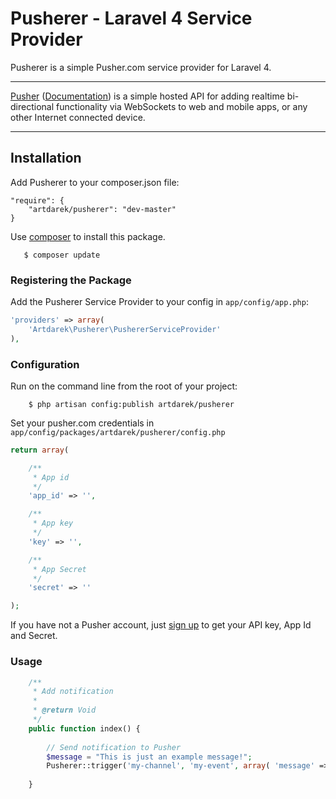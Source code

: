 # Pusherer - Laravel 4 Service Provider
Pusherer is a simple Pusher.com service provider for Laravel 4. 

---

[Pusher](http://pusher.com/) ([Documentation](http://pusher.com/docs)) is a simple hosted API 
for adding realtime bi-directional functionality via WebSockets to web and mobile apps, or 
any other Internet connected device.

---

## Installation

Add Pusherer to your composer.json file:

```
"require": {
	"artdarek/pusherer": "dev-master"
}
```

Use [composer](http://getcomposer.org) to install this package.

```
   $ composer update
```

### Registering the Package

Add the Pusherer Service Provider to your config in ``app/config/app.php``:

```php
'providers' => array(
	'Artdarek\Pusherer\PushererServiceProvider'
),
```

### Configuration

Run on the command line from the root of your project:

```
	$ php artisan config:publish artdarek/pusherer
```

Set your pusher.com credentials in ``app/config/packages/artdarek/pusherer/config.php``

```php
return array( 

	/**
	 * App id
	 */
	'app_id' => '', 

	/**
	 * App key
	 */
	'key' => '',

	/**
	 * App Secret
	 */
	'secret' => ''	

);
```

If you have not a Pusher account, just [sign up](https://app.pusherapp.com/accounts/sign_up) to get 
your API key, App Id and Secret.


### Usage

```php
	/**
	 * Add notification
	 *
	 * @return Void
	 */
	public function index() {
	
		// Send notification to Pusher
		$message = "This is just an example message!";
		Pusherer::trigger('my-channel', 'my-event', array( 'message' => $message ));
		
	}

```
